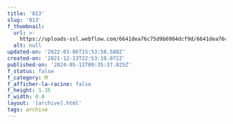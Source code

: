 ```yaml
---
title: '013'
slug: '013'
f_thumbnail:
  url: >-
    https://uploads-ssl.webflow.com/6641dea76c75d9b6904dcf9d/6641dea76c75d9b6904dd064_013.jpg
  alt: null
updated-on: '2022-03-06T15:53:50.588Z'
created-on: '2021-12-13T22:53:10.072Z'
published-on: '2024-05-13T09:35:37.825Z'
f_status: false
f_category: M
f_afficher-la-racine: false
f_height: 1.35
f_width: 0.8
layout: '[archive].html'
tags: archive
---
```



